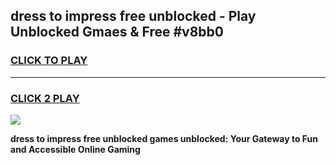 
## dress to impress free unblocked - Play Unblocked Gmaes & Free #v8bb0
<h3>
<a href="https://news.freeplayer.one?title=dress_to_impress_free_unblocked&ref=03M">CLICK TO PLAY</a></h3>
<hr>

<h3>
<a href="https://news.freeplayer.one?title=dress_to_impress_free_unblocked&ref=03M">CLICK 2 PLAY</a>
  
</h3>

<a href="https://news.freeplayer.one?title=dress_to_impress_free_unblocked&ref=03M"><img src="https://clearcache.store/games.png"></a>


**dress to impress free unblocked games unblocked: Your Gateway to Fun and Accessible Online Gaming**

